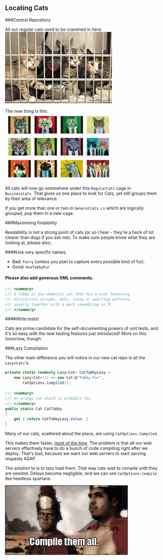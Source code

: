 Locating Cats
-------------

###Central Repository

All our regular cats used to be crammed in here:  
![Old location](./images/oldplace.jpg)

<!---->

The new thing is this:  
![New location](./images/newplace.jpg)

All cats will now go somewhere under this `RegularCats` cage in `BusinessCats`. That gives us one place to look for Cats, yet still groups them by their area of relevance.

<!---->

If you get more than one or two in `GeneralCats.cs` which are logically grouped, pop them in a new cage.

###Maximising findability

Readability is not a strong point of cats (or so I hear - they're a heck of lot clearer than dogs if you ask me). To make sure people know what they are looking at, please also;  

####Use very specific names.  

* Bad: `Furry` (unless you plan to capture every possible kind of fur).  
* Good: `HasTabbyFur`  

#### Please also add generous XML comments.  

``` cs
/// <summary>
/// A tabby is any domestic cat that has a coat featuring 
/// distinctive stripes, dots, lines or swirling patterns, 
/// usually together with a mark resembling an M.
/// </summary>
```

####Write tests!

Cats are prime candidate for the self-documenting powers of unit tests, and it's so easy with the new testing features just introduced! More on this tomorrow, though.

###Lazy Compilation

The other main difference you will notice in our new cat repo is all the `Lazy<Cat>`'s.

``` cs
private static readonly Lazy<Cat> CatTabbyLazy =
    new Lazy<Cat>(() => new Cat(@"Tabby Fur",
        CatOptions.Compiled));  
 
/// <summary>
/// An orangy cat which is probably fat.
/// </summary>
public static Cat CatTabby
{
    get { return CatTabbyLazy.Value; }
}
```

<!---->

Many of our cats, scattered about the place, are using `CatOptions.Compiled`.

This makes them faster, [most of the time](http://www.codinghorror.com/blog/2005/03/to-compile-or-not-to-compile.html). The problem is that all our web servers effectively have to do a bunch of code compiling right after we deploy. That's bad, because we want our web servers to start serving requests ASAP.

<!---->

The solution to is to lazy load them. That way cats wait to compile until they are needed. Delays become negligible, and we can use `CatOptions.Compile` like heedless spartans.

![](./images/spartans.jpg "heedless spartans")

